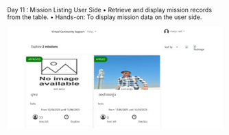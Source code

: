 Day 11 : Mission Listing User Side
• Retrieve and display mission records from the table.
• Hands-on: To display mission data on the user side.

![user side](https://github.com/neel1112/Tatvasoft_Internship_2025/blob/main/Day%2011/Mission/user%20side.jpeg)
